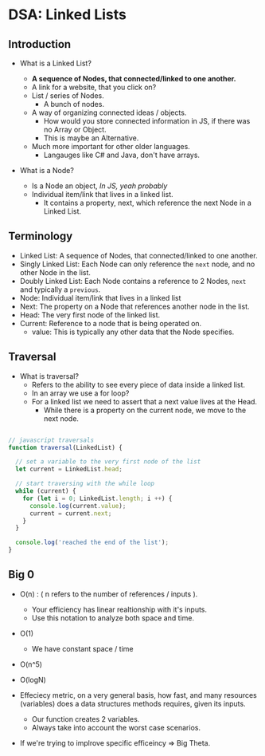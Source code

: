 # DSA: Linked Lists

## Introduction

- What is a Linked List?
  - **A sequence of Nodes, that connected/linked to one another.**
  - A link for a website, that you click on?
  - List / series of Nodes.
    - A bunch of nodes.
  - A way of organizing connected ideas / objects.
    - How would you store connected information in JS, if there was no Array or Object.
    - This is maybe an Alternative.
  - Much more important for other older languages.
    - Langauges like C# and Java, don't have arrays.


- What is a Node?
  - Is a Node an object, *In JS, yeah probably*
  - Individual item/link that lives in a linked list.
    - It contains a property, next, which reference the next Node in a Linked List.

## Terminology

- Linked List: A sequence of Nodes, that connected/linked to one another.
- Singly Linked List: Each Node can only reference the `next` node, and no other Node in the list.
- Doubly Linked List: Each Node contains a reference to 2 Nodes, `next` and typically a `previous`.
- Node: Individual item/link that lives in a linked list
- Next: The property on a Node that references another node in the list.
- Head: The very first node of the linked list.
- Current: Reference to a node that is being operated on.
  - value: This is typically any other data that the Node specifies.

## Traversal

- What is traversal?
  - Refers to the ability to see every piece of data inside a linked list.
  - In an array we use a for loop?
  - For a linked list we need to assert that a next value lives at the Head.
    - While there is a property on the current node, we move to the next node.

```js

// javascript traversals
function traversal(LinkedList) {

  // set a variable to the very first node of the list
  let current = LinkedList.head;

  // start traversing with the while loop
  while (current) {
    for (let i = 0; LinkedList.length; i ++) {
      console.log(current.value);
      current = current.next;
    }
  }

  console.log('reached the end of the list');
}

```

## Big 0

- O(n) : ( n refers to the number of references / inputs ).
  - Your efficiency has linear realtionship with it's inputs.
  - Use this notation to analyze both space and time.
- O(1)
  - We have constant space / time
- O(n^5)
- O(logN)

- Effeciecy metric, on a very general basis, how fast, and many resources (variables) does a data structures methods requires, given its inputs.
  - Our function creates 2 variables.
  - Always take into account the worst case scenarios.
- If we're trying to implrove specific efficeincy => Big Theta.
